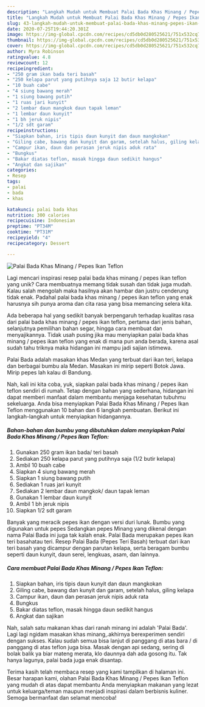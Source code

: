 ```yaml
---
description: "Langkah Mudah untuk Membuat Palai Bada Khas Minang / Pepes Ikan Teflon, Bikin Ngiler"
title: "Langkah Mudah untuk Membuat Palai Bada Khas Minang / Pepes Ikan Teflon, Bikin Ngiler"
slug: 43-langkah-mudah-untuk-membuat-palai-bada-khas-minang-pepes-ikan-teflon-bikin-ngiler
date: 2020-07-25T19:44:20.301Z
image: https://img-global.cpcdn.com/recipes/cd5db0d280525621/751x532cq70/palai-bada-khas-minang-pepes-ikan-teflon-foto-resep-utama.jpg
thumbnail: https://img-global.cpcdn.com/recipes/cd5db0d280525621/751x532cq70/palai-bada-khas-minang-pepes-ikan-teflon-foto-resep-utama.jpg
cover: https://img-global.cpcdn.com/recipes/cd5db0d280525621/751x532cq70/palai-bada-khas-minang-pepes-ikan-teflon-foto-resep-utama.jpg
author: Myra Robinson
ratingvalue: 4.8
reviewcount: 12
recipeingredient:
- "250 gram ikan bada teri basah"
- "250 kelapa parut yang putihnya saja 12 butir kelapa"
- "10 buah cabe"
- "4 siung bawang merah"
- "1 siung bawang putih"
- "1 ruas jari kunyit"
- "2 lembar daun mangkok daun tapak leman"
- "1 lembar daun kunyit"
- "1 bh jeruk nipis"
- "1/2 sdt garam"
recipeinstructions:
- "Siapkan bahan, iris tipis daun kunyit dan daun mangkokan"
- "Giling cabe, bawang dan kunyit dan garam, setelah halus, giling kelapa"
- "Campur ikan, daun dan perasan jeruk nipis aduk rata"
- "Bungkus"
- "Bakar diatas teflon, masak hingga daun sedikit hangus"
- "Angkat dan sajikan"
categories:
- Resep
tags:
- palai
- bada
- khas

katakunci: palai bada khas 
nutrition: 300 calories
recipecuisine: Indonesian
preptime: "PT34M"
cooktime: "PT31M"
recipeyield: "4"
recipecategory: Dessert

---
```



![Palai Bada Khas Minang / Pepes Ikan Teflon](https://img-global.cpcdn.com/recipes/cd5db0d280525621/751x532cq70/palai-bada-khas-minang-pepes-ikan-teflon-foto-resep-utama.jpg)

Lagi mencari inspirasi resep palai bada khas minang / pepes ikan teflon yang unik? Cara membuatnya memang tidak susah dan tidak juga mudah. Kalau salah mengolah maka hasilnya akan hambar dan justru cenderung tidak enak. Padahal palai bada khas minang / pepes ikan teflon yang enak harusnya sih punya aroma dan cita rasa yang bisa memancing selera kita.

Ada beberapa hal yang sedikit banyak berpengaruh terhadap kualitas rasa dari palai bada khas minang / pepes ikan teflon, pertama dari jenis bahan, selanjutnya pemilihan bahan segar, hingga cara membuat dan menyajikannya. Tidak usah pusing jika mau menyiapkan palai bada khas minang / pepes ikan teflon yang enak di mana pun anda berada, karena asal sudah tahu triknya maka hidangan ini mampu jadi sajian istimewa.

Palai Bada adalah masakan khas Medan yang terbuat dari ikan teri, kelapa dan berbagai bumbu ala Medan. Masakan ini mirip seperti Botok Jawa. Mirip pepes lah kalau di Bandung.


Nah, kali ini kita coba, yuk, siapkan palai bada khas minang / pepes ikan teflon sendiri di rumah. Tetap dengan bahan yang sederhana, hidangan ini dapat memberi manfaat dalam membantu menjaga kesehatan tubuhmu sekeluarga. Anda bisa menyiapkan Palai Bada Khas Minang / Pepes Ikan Teflon menggunakan 10 bahan dan 6 langkah pembuatan. Berikut ini langkah-langkah untuk menyiapkan hidangannya.

<!--inarticleads1-->

##### Bahan-bahan dan bumbu yang dibutuhkan dalam menyiapkan Palai Bada Khas Minang / Pepes Ikan Teflon:

1. Gunakan 250 gram ikan bada/ teri basah
1. Sediakan 250 kelapa parut yang putihnya saja (1/2 butir kelapa)
1. Ambil 10 buah cabe
1. Siapkan 4 siung bawang merah
1. Siapkan 1 siung bawang putih
1. Sediakan 1 ruas jari kunyit
1. Sediakan 2 lembar daun mangkok/ daun tapak leman
1. Gunakan 1 lembar daun kunyit
1. Ambil 1 bh jeruk nipis
1. Siapkan 1/2 sdt garam


Banyak yang meracik pepes ikan dengan versi duri lunak. Bumbu yang digunakan untuk pepes Sedangkan pepes Minang yang dikenal dengan nama Palai Bada ini juga tak kalah enak. Palai Bada merupakan pepes ikan teri basahatau teri. Resep Palai Bada (Pepes Teri Basah) terbuat dari ikan teri basah yang dicampur dengan parutan kelapa, serta beragam bumbu seperti daun kunyit, daun serei, lengkuas, asam, dan lainnya. 

<!--inarticleads2-->

##### Cara membuat Palai Bada Khas Minang / Pepes Ikan Teflon:

1. Siapkan bahan, iris tipis daun kunyit dan daun mangkokan
1. Giling cabe, bawang dan kunyit dan garam, setelah halus, giling kelapa
1. Campur ikan, daun dan perasan jeruk nipis aduk rata
1. Bungkus
1. Bakar diatas teflon, masak hingga daun sedikit hangus
1. Angkat dan sajikan


Nah, salah satu makanan khas dari ranah minang ini adalah &#39;Palai Bada&#39;. Lagi lagi ngidam masakan khas minang,.akhirnya berexperimen sendiri dengan sukses. Kalau sudah semua bisa lanjut di panggang di atas bara / di panggang di atas teflon juga bisa. Masak dengan api sedang, sering di bolak balik ya biar mateng merata, klo daunnya dah ada gosong itu. Tak hanya lagunya, palai bada juga enak disantap. 

Terima kasih telah membaca resep yang kami tampilkan di halaman ini. Besar harapan kami, olahan Palai Bada Khas Minang / Pepes Ikan Teflon yang mudah di atas dapat membantu Anda menyiapkan makanan yang lezat untuk keluarga/teman maupun menjadi inspirasi dalam berbisnis kuliner. Semoga bermanfaat dan selamat mencoba!
